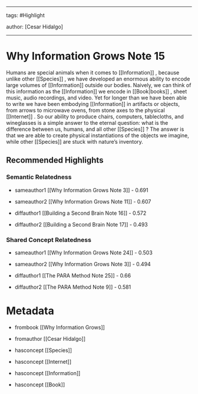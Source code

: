 




---

tags: #Highlight

author: [Cesar Hidalgo]

---
# Why Information Grows Note 15




Humans are special animals when it comes to  [[Information]] , because unlike other  [[Species]] , we have developed an enormous ability to encode large volumes of  [[Information]]  outside our bodies. Naively, we can think of this information as the  [[Information]]  we encode in  [[Book|books]] , sheet music, audio recordings, and video. Yet for longer than we have been able to write we have been embodying  [[Information]]  in artifacts or objects, from arrows to microwave ovens, from stone axes to the physical  [[Internet]] . So our ability to produce chairs, computers, tablecloths, and wineglasses is a simple answer to the eternal question: what is the difference between us, humans, and all other  [[Species]] ? The answer is that we are able to create physical instantiations of the objects we imagine, while other  [[Species]]  are stuck with nature’s inventory.


## Recommended Highlights

### Semantic Relatedness


- sameauthor1 [[Why Information Grows Note 3]] - 0.691

- sameauthor2 [[Why Information Grows Note 11]] - 0.607

- diffauthor1 [[Building a Second Brain Note 16]] - 0.572

- diffauthor2 [[Building a Second Brain Note 17]] - 0.493
### Shared Concept Relatedness


- sameauthor1 [[Why Information Grows Note 24]] - 0.503

- sameauthor2 [[Why Information Grows Note 3]] - 0.494

- diffauthor1 [[The PARA Method Note 25]] - 0.66

- diffauthor2 [[The PARA Method Note 9]] - 0.581
# Metadata


- frombook [[Why Information Grows]]

- fromauthor [[Cesar Hidalgo]]

- hasconcept [[Species]]

- hasconcept [[Internet]]

- hasconcept [[Information]]

- hasconcept [[Book]]
